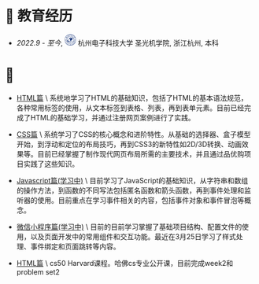 
# 📖 教育经历

- *2022.9 - 至今*, <a href="https://www.hdu.edu.cn/"><img class="svg" src="/images/hdu_logo.png" width="23pt"></a> 杭州电子科技大学 圣光机学院, 浙江杭州, 本科 

# 📝 

- [HTML篇](https://www.notion.so/Javascript-1682920d6198800fb8c1f9dce052ce0e?pvs=4) \\ 系统地学习了HTML的基础知识，包括了HTML的基本语法规范，各种常用标签的使用，从文本标签到表格、列表，再到表单元素。目前已经完成了HTML的基础学习，并通过注册网页案例进行了实践。

- [CSS篇](https://www.notion.so/HTML-1342920d619880148934eaad29f6fb37?pvs=4) \\ 系统学习了CSS的核心概念和进阶特性。从基础的选择器、盒子模型开始，到浮动和定位的布局技巧，再到CSS3的新特性如2D/3D转换、动画效果等。目前已经掌握了制作现代网页布局所需的主要技术，并且通过品优购项目实践了这些知识。

- [Javascript篇(学习中)](https://www.notion.so/Javascript-1682920d6198800fb8c1f9dce052ce0e?pvs=4) \\ 目前学习了JavaScript的基础知识，从字符串和数组的操作方法，到函数的不同写法包括匿名函数和箭头函数，再到事件处理和监听器的使用。目前重点在学习事件相关的内容，包括事件对象和事件冒泡等概念。

- [微信小程序篇(学习中)](https://www.notion.so/1bb2920d619880589a6eef1e9d4e0257?pvs=4) \\ 目前的目前学习掌握了基础项目结构、配置文件的使用，以及页面开发中的常用组件和交互功能。最近在3月25日学习了样式处理、事件绑定和页面跳转等内容。

- [HTML篇](https://www.notion.so/cs50-Harvard-1b52920d6198803fa0b6f779baedb641?pvs=4) \\ cs50 Harvard课程。哈佛cs专业公开课，目前完成week2和problem set2


